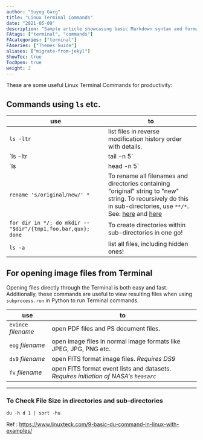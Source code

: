 ```yaml
---
author: "Suyog Garg"
title: "Linux Terminal Commands"
date: "2021-05-09"
description: "Sample article showcasing basic Markdown syntax and formatting for HTML elements."
FAtags: ["terminal", "commands"]
FAcategories: ["terminal"]
FAseries: ["Themes Guide"]
aliases: ["migrate-from-jekyl"]
ShowToc: true
TocOpen: true
weight: 2
---
```


These are some useful Linux Terminal Commands for productivity:

Commands using `ls` etc.
-----

use | to 
---   | --- 
`ls -ltr`                 | list files in reverse modification history order with details.
`ls -ltr | tail -n 5` | list only the last (tailing) 5 files from the list. Change 5 to any integer.
`ls | head -n 5`    | list only the first 5 files from the list.
`rename 's/original/new/' *` | To rename all filenames and directories containing "original" string to "new" string. To recursively do this in sub-directories, use `**/*`. See: [here](https://unix.stackexchange.com/questions/175135/how-to-rename-multiple-files-by-replacing-string-in-file-name-this-string-conta) and [here](https://ja.stackoverflow.com/questions/90042/rename-%E3%82%B3%E3%83%9E%E3%83%B3%E3%83%89%E3%82%92%E4%BD%BF%E3%81%A3%E3%81%9F%E3%83%95%E3%82%A9%E3%83%AB%E3%83%80%E3%81%AE%E3%83%AA%E3%83%8D%E3%83%BC%E3%83%A0%E3%81%A7%E3%82%A8%E3%83%A9%E3%83%BC-substitution-replacement-not-terminated-at-user-su)
`for dir in */; do mkdir -- "$dir"/{tmp1,foo,bar,qux}; done` | To create directories within sub-directories in one go!
`ls -a` | list all files, including hidden ones!



For opening image files from Terminal
-----

Opening files directly through the Terminal is both easy and fast. Additionally, these commands are useful to view resulting files when using `subprocess.run` in Python to run Terminal commands.

use | to
---   | ---
`evince` *filename* | open PDF files and PS document files.
`eog` *filename*      | open image files in normal image formats like JPEG, JPG, PNG etc.
`ds9` *filename*      | open FITS format image files. *Requires DS9*
`fv` *filename*        | open FITS format event lists and datasets. *Requires initiation of NASA's `heasarc`*

---


### To Check File Size in directories and sub-directories

```
du -h d 1 | sort -hu
```

Ref : https://www.linuxteck.com/9-basic-du-command-in-linux-with-examples/

